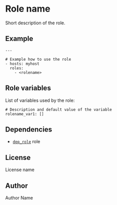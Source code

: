 Role name
=========

Short description of the role.


Example
-------

```
---

# Example how to use the role
- hosts: myhost
  roles:
    - <rolename>
```


Role variables
--------------

List of variables used by the role:

```
# Description and default value of the variable
rolename_var1: []
```


Dependencies
------------

* [`dep_role`](http://page.com/rolename) role


License
-------

License name


Author
------

Author Name
